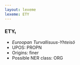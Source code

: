```yaml
---
layout: lexeme
lexeme: ETY
---
```


###  ETY₁

* _Euroopan Turvallisuus-Yhteisö_
* UPOS:  PROPN
* Origins: finer 
* Possible NER class:  ORG

